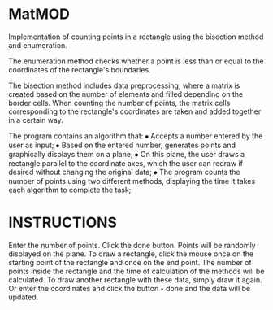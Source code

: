 # MatMOD
Implementation of counting points in a rectangle using the bisection method and enumeration.

The enumeration method checks whether a point is less than or equal to the coordinates of the rectangle's boundaries.

The bisection method includes data preprocessing, where a matrix is ​​created based on the number of elements and filled depending on the border cells. When counting the number of points, the matrix cells corresponding to the rectangle's coordinates are taken and added together in a certain way.

The program contains an algorithm that:
⦁ Accepts a number entered by the user as input;
⦁ Based on the entered number, generates points and graphically displays them on a plane;
⦁ On this plane, the user draws a rectangle parallel to the coordinate axes, which the user can redraw if desired without changing the original data;
⦁ The program counts the number of points using two different methods, displaying the time it takes each algorithm to complete the task;

# INSTRUCTIONS
Enter the number of points. Click the done button. Points will be randomly displayed on the plane.
To draw a rectangle, click the mouse once on the starting point of the rectangle and once on the end point.
The number of points inside the rectangle and the time of calculation of the methods will be calculated.
To draw another rectangle with these data, simply draw it again.
Or enter the coordinates and click the button - done and the data will be updated.
